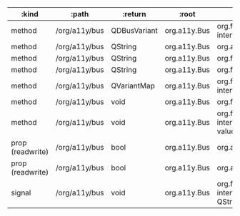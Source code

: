 :kind            | :path         | :return      | :root        | :sig                                                                                                                                         
---------------- | ------------- | ------------ | ------------ | ---------------------------------------------------------------------------------------------------------------------------------------------
method           | /org/a11y/bus | QDBusVariant | org.a11y.Bus | org.freedesktop.DBus.Properties.Get(QString interface_name, QString property_name)                                                           
method           | /org/a11y/bus | QString      | org.a11y.Bus | org.a11y.Bus.GetAddress()                                                                                                                    
method           | /org/a11y/bus | QString      | org.a11y.Bus | org.freedesktop.DBus.Introspectable.Introspect()                                                                                             
method           | /org/a11y/bus | QString      | org.a11y.Bus | org.freedesktop.DBus.Peer.GetMachineId()                                                                                                     
method           | /org/a11y/bus | QVariantMap  | org.a11y.Bus | org.freedesktop.DBus.Properties.GetAll(QString interface_name)                                                                               
method           | /org/a11y/bus | void         | org.a11y.Bus | org.freedesktop.DBus.Peer.Ping()                                                                                                             
method           | /org/a11y/bus | void         | org.a11y.Bus | org.freedesktop.DBus.Properties.Set(QString interface_name, QString property_name, QDBusVariant value)                                       
prop (readwrite) | /org/a11y/bus | bool         | org.a11y.Bus | org.a11y.Status.IsEnabled                                                                                                                    
prop (readwrite) | /org/a11y/bus | bool         | org.a11y.Bus | org.a11y.Status.ScreenReaderEnabled                                                                                                          
signal           | /org/a11y/bus | void         | org.a11y.Bus | org.freedesktop.DBus.Properties.PropertiesChanged(QString interface_name, QVariantMap changed_properties, QStringList invalidated_properties)
